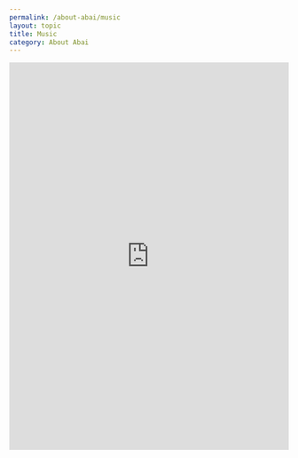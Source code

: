 ```yaml
---
permalink: /about-abai/music
layout: topic
title: Music
category: About Abai
---
```


<iframe src="https://www.qazaqstan.io/embeds/abai-songs/" width="100%" height="700px" style="display: block; margin: 0 auto; overflow-y: scroll;" frameborder="0"></iframe>
